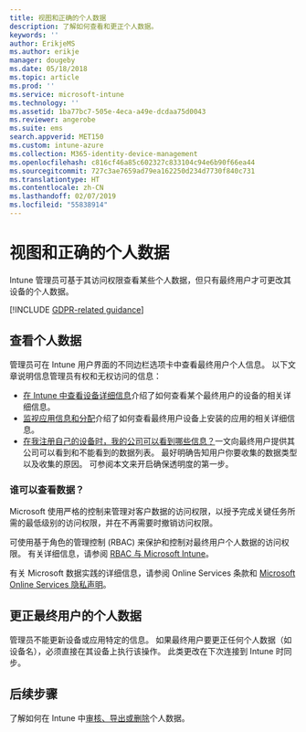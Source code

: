 ```yaml
---
title: 视图和正确的个人数据
description: 了解如何查看和更正个人数据。
keywords: ''
author: ErikjeMS
ms.author: erikje
manager: dougeby
ms.date: 05/18/2018
ms.topic: article
ms.prod: ''
ms.service: microsoft-intune
ms.technology: ''
ms.assetid: 1ba77bc7-505e-4eca-a49e-dcdaa75d0043
ms.reviewer: angerobe
ms.suite: ems
search.appverid: MET150
ms.custom: intune-azure
ms.collection: M365-identity-device-management
ms.openlocfilehash: c816cf46a85c602327c833104c94e6b90f66ea44
ms.sourcegitcommit: 727c3ae7659ad79ea162250d234d7730f840c731
ms.translationtype: HT
ms.contentlocale: zh-CN
ms.lasthandoff: 02/07/2019
ms.locfileid: "55838914"
---
```

# <a name="view-and-correct-personal-data"></a>视图和正确的个人数据

Intune 管理员可基于其访问权限查看某些个人数据，但只有最终用户才可更改其设备的个人数据。

[!INCLUDE [GDPR-related guidance](./includes/gdpr-dsr-and-stp-note.md)]


## <a name="view-personal-data"></a>查看个人数据

管理员可在 Intune 用户界面的不同边栏选项卡中查看最终用户个人信息。 以下文章说明信息管理员有权和无权访问的信息：
- [在 Intune 中查看设备详细信息](device-inventory.md)介绍了如何查看某个最终用户的设备的相关详细信息。
- [监视应用信息和分配](apps-monitor.md)介绍了如何查看最终用户设备上安装的应用的相关详细信息。
- [在我注册自己的设备时，我的公司可以看到哪些信息？](https://docs.microsoft.com/intune-user-help/what-info-can-your-company-see-when-you-enroll-your-device-in-intune)一文向最终用户提供其公司可以看到和不能看到的数据列表。 最好明确告知用户你要收集的数据类型以及收集的原因。 可参阅本文来开启确保透明度的第一步。

### <a name="who-can-view-the-data"></a>谁可以查看数据？

Microsoft 使用严格的控制来管理对客户数据的访问权限，以授予完成关键任务所需的最低级别的访问权限，并在不再需要时撤销访问权限。 

可使用基于角色的管理控制 (RBAC) 来保护和控制对最终用户个人数据的访问权限。 有关详细信息，请参阅 [RBAC 与 Microsoft Intune](role-based-access-control.md)。

有关 Microsoft 数据实践的详细信息，请参阅 Online Services 条款和 [Microsoft Online Services 隐私声明](http://go.microsoft.com/fwlink/p/?linkid=131004&clcid=0x409)。 

## <a name="correct-end-user-personal-data"></a>更正最终用户的个人数据

管理员不能更新设备或应用特定的信息。 如果最终用户要更正任何个人数据（如设备名），必须直接在其设备上执行该操作。 此类更改在下次连接到 Intune 时同步。


## <a name="next-steps"></a>后续步骤

了解如何在 Intune 中[审核、导出或删除](privacy-data-audit-export-delete.md)个人数据。
